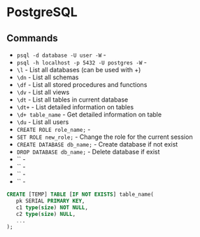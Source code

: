 # PostgreSQL

## Commands

- `psql -d database -U user -W` -
- `psql -h localhost -p 5432 -U postgres -W` -
- `\l` - List all databases (can be used with +)
- `\dn` - List all schemas
- `\df` - List all stored procedures and functions
- `\dv` - List all views
- `\dt` - List all tables in current database
- `\dt+` - List detailed information on tables
- `\d+ table_name` - Get detailed information on table
- `\du` - List all users
- `CREATE ROLE role_name;` -
- `SET ROLE new_role;` - Change the role for the current session
- `CREATE DATABASE db_name;` - Create database if not exist
- `DROP DATABASE db_name;` - Delete database if exist
- `` -
- `` -
- `` -
- `` -

```sql
CREATE [TEMP] TABLE [IF NOT EXISTS] table_name(
   pk SERIAL PRIMARY KEY,
   c1 type(size) NOT NULL,
   c2 type(size) NULL,
   ...
);
```
